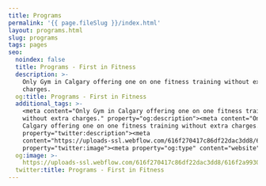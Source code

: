 ```yaml
---
title: Programs
permalink: '{{ page.fileSlug }}/index.html'
layout: programs.html
slug: programs
tags: pages
seo:
  noindex: false
  title: Programs - First in Fitness
  description: >-
    Only Gym in Calgary offering one on one fitness training without extra
    charges.
  og:title: Programs - First in Fitness
  additional_tags: >-
    <meta content="Only Gym in Calgary offering one on one fitness training
    without extra charges." property="og:description"><meta content="Only Gym in
    Calgary offering one on one fitness training without extra charges."
    property="twitter:description"><meta
    content="https://uploads-ssl.webflow.com/616f270417c86df22dac3dd8/616f2a9930196c096be2bb23_Open%20Graph.jpg"
    property="twitter:image"><meta property="og:type" content="website">
  og:image: >-
    https://uploads-ssl.webflow.com/616f270417c86df22dac3dd8/616f2a9930196c096be2bb23_Open%20Graph.jpg
  twitter:title: Programs - First in Fitness
---
```



